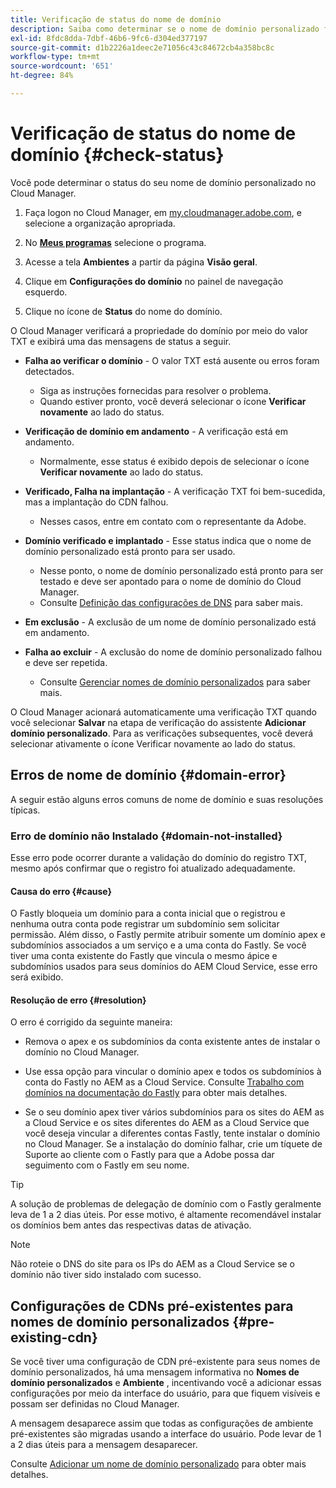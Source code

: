 ```yaml
---
title: Verificação de status do nome de domínio
description: Saiba como determinar se o nome de domínio personalizado foi verificado com sucesso pelo Cloud Manager.
exl-id: 8fdc8dda-7dbf-46b6-9fc6-d304ed377197
source-git-commit: d1b2226a1deec2e71056c43c84672cb4a358bc8c
workflow-type: tm+mt
source-wordcount: '651'
ht-degree: 84%

---
```



# Verificação de status do nome de domínio {#check-status}

Você pode determinar o status do seu nome de domínio personalizado no Cloud Manager.

1. Faça logon no Cloud Manager, em [my.cloudmanager.adobe.com](https://my.cloudmanager.adobe.com/), e selecione a organização apropriada.

1. No **[Meus programas](/help/implementing/cloud-manager/navigation.md#my-programs)** selecione o programa.

1. Acesse a tela **Ambientes** a partir da página **Visão geral**.

1. Clique em **Configurações do domínio** no painel de navegação esquerdo.

1. Clique no ícone de **Status** do nome do domínio.

O Cloud Manager verificará a propriedade do domínio por meio do valor TXT e exibirá uma das mensagens de status a seguir.

* **Falha ao verificar o domínio** - O valor TXT está ausente ou erros foram detectados.

   * Siga as instruções fornecidas para resolver o problema.
   * Quando estiver pronto, você deverá selecionar o ícone **Verificar novamente** ao lado do status.

* **Verificação de domínio em andamento** - A verificação está em andamento.

   * Normalmente, esse status é exibido depois de selecionar o ícone **Verificar novamente** ao lado do status.

* **Verificado, Falha na implantação** - A verificação TXT foi bem-sucedida, mas a implantação do CDN falhou.

   * Nesses casos, entre em contato com o representante da Adobe.

* **Domínio verificado e implantado** - Esse status indica que o nome de domínio personalizado está pronto para ser usado.

   * Nesse ponto, o nome de domínio personalizado está pronto para ser testado e deve ser apontado para o nome de domínio do Cloud Manager.
   * Consulte [Definição das configurações de DNS](/help/implementing/cloud-manager/custom-domain-names/configure-dns-settings.md) para saber mais.

* **Em exclusão** - A exclusão de um nome de domínio personalizado está em andamento.

* **Falha ao excluir** - A exclusão do nome de domínio personalizado falhou e deve ser repetida.

   * Consulte [Gerenciar nomes de domínio personalizados](/help/implementing/cloud-manager/custom-domain-names/managing-custom-domain-names.md) para saber mais.

O Cloud Manager acionará automaticamente uma verificação TXT quando você selecionar **Salvar** na etapa de verificação do assistente **Adicionar domínio personalizado**. Para as verificações subsequentes, você deverá selecionar ativamente o ícone Verificar novamente ao lado do status.

## Erros de nome de domínio {#domain-error}

A seguir estão alguns erros comuns de nome de domínio e suas resoluções típicas.

### Erro de domínio não Instalado {#domain-not-installed}

Esse erro pode ocorrer durante a validação do domínio do registro TXT, mesmo após confirmar que o registro foi atualizado adequadamente.

#### Causa do erro {#cause}

O Fastly bloqueia um domínio para a conta inicial que o registrou e nenhuma outra conta pode registrar um subdomínio sem solicitar permissão. Além disso, o Fastly permite atribuir somente um domínio apex e subdomínios associados a um serviço e a uma conta do Fastly. Se você tiver uma conta existente do Fastly que vincula o mesmo ápice e subdomínios usados para seus domínios do AEM Cloud Service, esse erro será exibido.

#### Resolução de erro {#resolution}

O erro é corrigido da seguinte maneira:

* Remova o apex e os subdomínios da conta existente antes de instalar o domínio no Cloud Manager.

* Use essa opção para vincular o domínio apex e todos os subdomínios à conta do Fastly no AEM as a Cloud Service. Consulte [Trabalho com domínios na documentação do Fastly](https://docs.fastly.com/en/guides/working-with-domains) para obter mais detalhes.

* Se o seu domínio apex tiver vários subdomínios para os sites do AEM as a Cloud Service e os sites diferentes do AEM as a Cloud Service que você deseja vincular a diferentes contas Fastly, tente instalar o domínio no Cloud Manager. Se a instalação do domínio falhar, crie um tíquete de Suporte ao cliente com o Fastly para que a Adobe possa dar seguimento com o Fastly em seu nome.

>[!TIP]
>
>A solução de problemas de delegação de domínio com o Fastly geralmente leva de 1 a 2 dias úteis. Por esse motivo, é altamente recomendável instalar os domínios bem antes das respectivas datas de ativação.

>[!NOTE]
>
>Não roteie o DNS do site para os IPs do AEM as a Cloud Service se o domínio não tiver sido instalado com sucesso.

## Configurações de CDNs pré-existentes para nomes de domínio personalizados {#pre-existing-cdn}

Se você tiver uma configuração de CDN pré-existente para seus nomes de domínio personalizados, há uma mensagem informativa no **Nomes de domínio personalizados** e **Ambiente** , incentivando você a adicionar essas configurações por meio da interface do usuário, para que fiquem visíveis e possam ser definidas no Cloud Manager.

A mensagem desaparece assim que todas as configurações de ambiente pré-existentes são migradas usando a interface do usuário. Pode levar de 1 a 2 dias úteis para a mensagem desaparecer.

Consulte [Adicionar um nome de domínio personalizado](/help/implementing/cloud-manager/custom-domain-names/add-custom-domain-name.md) para obter mais detalhes.
